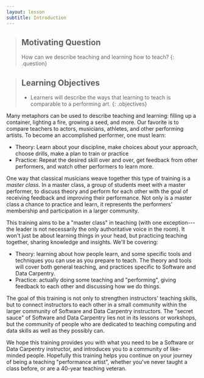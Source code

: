```yaml
---
layout: lesson
subtitle: Introduction
---
```

> ## Motivating Question
> How can we describe teaching and learning how to teach?
{: .question}

> ## Learning Objectives
>
> *   Learners will describe the ways that learning to teach is comparable to a performing art.
{: .objectives}

Many metaphors can be used to describe teaching and learning: filling
up a container, lighting a fire, growing a seed, and more.  Our
favorite is to compare teachers to actors, musicians, athletes, and
other performing artists.  To become an accomplished performer, one
must learn:

* Theory: Learn about your discipline, make choices about your approach,
  choose drills, make a plan to train or practice
* Practice: Repeat the desired skill over and over, get feedback from other
  performers, and watch other performers to learn more.

One way that classical musicians weave together this type of training
is a *master class*.  In a master class, a group of students meet with
a master performer, to discuss theory and perform for each other with
the goal of receiving feedback and improving their performance.  Not
only is a master class a chance to practice and learn, it represents
the performers' membership and participation in a larger community.

This training aims to be a "master class" in teaching (with one
exception---the leader is not necessarily the only authoritative voice
in the room).  It won't just be about learning things in your head,
but practicing teaching together, sharing knowledge and insights.
We'll be covering:

* Theory: learning about how people learn, and some specific tools and techniques
  you can use as you prepare to teach.  The theory and tools will cover both
  general teaching, and practices specific to Software and Data Carpentry.
* Practice: actually doing some teaching and "performing", giving feedback to each other
  and discussing how we do things.

The goal of this training is not only to strengthen instructors'
teaching skills, but to connect instructors to each other in a small
community within the larger community of Software and Data Carpentry
instructors.  The "secret sauce" of Software and Data Carpentry lies
not in its lessons or workshops, but the community of people who are
dedicated to teaching computing and data skills as well as they
possibly can.

We hope this training provides you with what you need to be a Software or Data
Carpentry instructor, and introduces you to a community of like-minded people.
Hopefully this training helps you continue on your journey of being a teaching
"performance artist", whether you've never taught a class before, or are a 40-year
teaching veteran.
